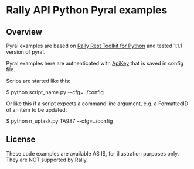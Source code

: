 Rally API Python Pyral examples
=========================

## Overview
Pyral examples are based on [Rally Rest Toolkit for Python](https://github.com/RallyTools/RallyRestToolkitForPython)
and tested 1.1.1 version of pyral.

Pyral examples here are authenticated with [ApiKey](https://help.rallydev.com/rally-application-manager) that is saved in config file.

Scrips are started like this:

$ python script_name.py --cfg=../config

Or like this if a script expects a command line argument, e.g. a FormattedID of an item to be updated:

$ python n_uptask.py TA987 --cfg=../config


## License
These code examples are  available AS IS, for illustration purposes only. They are NOT supported by Rally.

